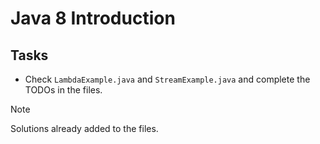 # Java 8 Introduction

## Tasks
- Check `LambdaExample.java` and `StreamExample.java` and complete the TODOs in the files.

> [!NOTE]
> Solutions already added to the files.
